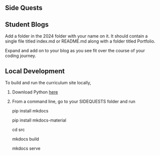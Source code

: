 ## Side Quests

## Student Blogs

Add a folder in the 2024 folder with your name on it. 
It should contain a single file titled index.md or README.md along with a folder titled Portfolio.

Expand and add on to your blog as you see fit over the course of your coding journey.

## Local Development

To build and run the curriculum site locally,

1. Download Python [here](https://www.python.org/downloads/)
2. From a command line, go to your SIDEQUESTS folder and run

    pip install mkdocs

    pip install mkdocs-material

    cd src
    
    mkdocs build
    
    mkdocs serve
